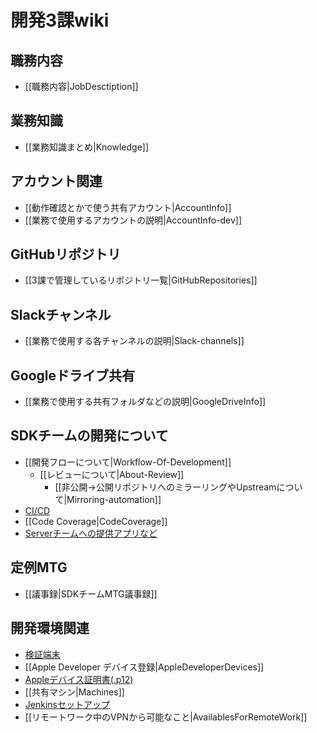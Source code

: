 # 開発3課wiki

## 職務内容
* [[職務内容|JobDesctiption]]

## 業務知識
* [[業務知識まとめ|Knowledge]]

## アカウント関連
* [[動作確認とかで使う共有アカウント|AccountInfo]]
* [[業務で使用するアカウントの説明|AccountInfo-dev]]

## GitHubリポジトリ
* [[3課で管理しているリポジトリ一覧|GitHubRepositories]]

## Slackチャンネル
* [[業務で使用する各チャンネルの説明|Slack-channels]]

## Googleドライブ共有
* [[業務で使用する共有フォルダなどの説明|GoogleDriveInfo]]

## SDKチームの開発について
* [[開発フローについて|Workflow-Of-Development]]
  * [[レビューについて|About-Review]]
    * [[非公開→公開リポジトリへのミラーリングやUpstreamについて|Mirroring-automation]]
* [CI/CD](https://github.com/fan-ADN/nendSDK-CI-CD-backups/wiki)
* [[Code Coverage|CodeCoverage]]
* [Serverチームへの提供アプリなど](https://github.com/fan-ADN/app-From-SDKTeam-To-ServerTeam/wiki)

## 定例MTG
* [[議事録|SDKチームMTG議事録]]

## 開発環境関連
* [検証端末](https://fancsdev.qiita.com/shared/items/286d004d351608bd09a3)
* [[Apple Developer デバイス登録|AppleDeveloperDevices]]
* [Appleデバイス証明書(.p12)](https://pjmanage.adn-mobasia.net/projects/developer/wiki/Apple証明書)
* [[共有マシン|Machines]]
* [Jenkinsセットアップ](https://github.com/fan-ADN/nendSDK-CI-CD-backups/wiki/Jenkinsの使い方)
* [[リモートワーク中のVPNから可能なこと|AvailablesForRemoteWork]]
